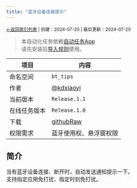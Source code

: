 ```yaml
---
title: "蓝牙设备连接提示"
---
```


<small><a href="../../">←返回索引列表</a> 
| 创建：2024-07-20 | 最后更新：2024-07-20</small><br>
> 本自动化任务依赖[自动任务App](//kdxhub.github.io/autotasklist/about_at)<br>请先安装后[导入规则](//kdxhub.github.io/autotasklist/about_import)使用。

| 项目 | 内容 |
|-|-|
| 命名空间 | ``bt_tips`` |
| 作者 | [@kdxiaoyi](//kdx233.github.io/) |
| 当前版本 | ``Release.1.1`` |
| 在线任务版本 | ``Release.1.0`` |
| 下载 | [githubRaw](./蓝牙设备连接提示.xtsk) |
| 权限需求 | 蓝牙使用权、悬浮窗权限 |

## 简介
当有蓝牙设备连接、断开时，自动发送通知提示一下。<br>
支持指定应用免打扰、指定时刻免打扰。